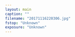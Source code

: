 ```yaml
---
layout: main
caption: ""
filename: "20171116220306.jpg"
fstop: "Unknown"
exposure: "Unknown"
---
```

